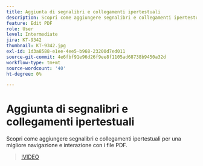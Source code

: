 ```yaml
---
title: Aggiunta di segnalibri e collegamenti ipertestuali
description: Scopri come aggiungere segnalibri e collegamenti ipertestuali per una migliore navigazione e interazione con i file PDF
feature: Edit PDF
role: User
level: Intermediate
jira: KT-9342
thumbnail: KT-9342.jpg
exl-id: 1d3a8588-e1ee-4ee5-b968-23200d7ed011
source-git-commit: 4e6fbf91e96d26f9ee8f1105ad68738b9450a32d
workflow-type: tm+mt
source-wordcount: '40'
ht-degree: 0%

---
```


# Aggiunta di segnalibri e collegamenti ipertestuali

Scopri come aggiungere segnalibri e collegamenti ipertestuali per una migliore navigazione e interazione con i file PDF.

>[!VIDEO](https://video.tv.adobe.com/v/340837?quality=12&learn=on&hidetitle=true)
